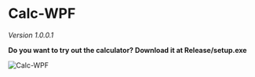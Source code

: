 # Calc-WPF


*Version 1.0.0.1*


**Do you want to try out the calculator? Download it at Release/setup.exe**


![Calc-WPF](https://i.ibb.co/8Nmz88s/123.jpg)

